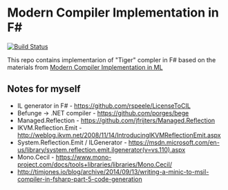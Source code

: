 Modern Compiler Implementation in F#
====================================

[![Build Status](https://sergeytihon.visualstudio.com/Tiger/_apis/build/status/sergey-tihon.Tiger?branchName=master)](https://sergeytihon.visualstudio.com/Tiger/_build/latest?definitionId=6&branchName=master)

This repo contains implementarion of "Tiger" compler in F#
based on the materials from [Modern Compiler Implementation in ML](http://www.cs.princeton.edu/~appel/modern/ml/project.html)

Notes for myself
----------------

- IL generator in F# - https://github.com/rspeele/LicenseToCIL
- Befunge → .NET compiler - https://github.com/porges/bege
- Managed.Reflection - https://github.com/jfrijters/Managed.Reflection
- IKVM.Reflection.Emit - http://weblog.ikvm.net/2008/11/14/IntroducingIKVMReflectionEmit.aspx
- System.Reflection.Emit / ILGenerator - https://msdn.microsoft.com/en-us/library/system.reflection.emit.ilgenerator(v=vs.110).aspx
- Mono.Cecil - https://www.mono-project.com/docs/tools+libraries/libraries/Mono.Cecil/
- http://timjones.io/blog/archive/2014/09/13/writing-a-minic-to-msil-compiler-in-fsharp-part-5-code-generation
